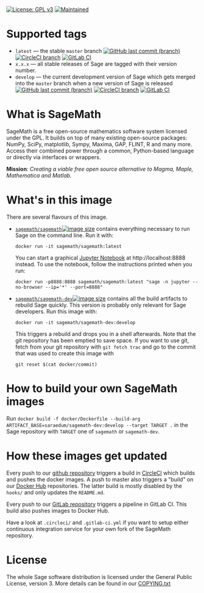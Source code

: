 [![License: GPL v3](https://img.shields.io/badge/License-GPL%20v3-blue.svg)](https://github.com/sagemath/sage/COPYING.txt) [![Maintained](https://img.shields.io/maintenance/yes/2018.svg)](https://github.com/sagemath/sage/commits/master)

# Supported tags

* `latest` — the stable `master` branch [![GitHub last commit (branch)](https://img.shields.io/github/last-commit/saraedum/sage/master.svg)](https://github.com/saraedum/sage/commits/master) [![CircleCI branch](https://img.shields.io/circleci/project/github/saraedum/sage/master.svg)](https://circleci.com/gh/saraedum/sage/tree/master) [![GitLab CI](https://gitlab.com/saraedum/sage/badges/master/pipeline.svg)](https://gitlab.com/saraedum/sage/commits/master)
* `x.x.x` — all stable releases of Sage are tagged with their version number.
* `develop` — the current development version of Sage which gets merged into the `master` branch when a new version of Sage is released [![GitHub last commit (branch)](https://img.shields.io/github/last-commit/saraedum/sage/develop.svg)](https://github.com/saraedum/sage/commits/develop) [![CircleCI branch](https://img.shields.io/circleci/project/github/saraedum/sage/master.svg)](https://circleci.com/gh/saraedum/sage/tree/master) [![GitLab CI](https://gitlab.com/saraedum/sage/badges/develop/pipeline.svg)](https://gitlab.com/saraedum/sage/commits/develop)


# What is SageMath

SageMath is a free open-source mathematics software system licensed under the GPL. It builds on top of many existing open-source packages: NumPy, SciPy, matplotlib, Sympy, Maxima, GAP, FLINT, R and many more. Access their combined power through a common, Python-based language or directly via interfaces or wrappers. 

**Mission**: *Creating a viable free open source alternative to Magma, Maple, Mathematica and Matlab.*

# What's in this image

There are several flavours of this image.

* [`sagemath/sagemath`![image size](https://img.shields.io/microbadger/image-size/saraedum/sagemath:latest.svg)](https://hub.docker.com/saraedum/sagemath) contains everything necessary to run Sage on the command line. Run it with:
    ```
    docker run -it sagemath/sagemath:latest
    ```
    You can start a graphical [Jupyter Notebook](https://jupyter.org) at http://localhost:8888 instead. To use the notebook, follow the instructions printed when you run:
    ```
    docker run -p8888:8888 sagemath/sagemath:latest "sage -n jupyter --no-browser --ip='*' --port=8888"
    ```
* [`sagemath/sagemath-dev`![image size](https://img.shields.io/microbadger/image-size/saraedum/sagemath-dev:develop.svg)](https://hub.docker.com/saraedum/sagemath-dev) contains all the build artifacts to rebuild Sage quickly. This version is probably only relevant for Sage developers. Run this image with:
    ```
    docker run -it sagemath/sagemath-dev:develop
    ```
    This triggers a rebuild and drops you in a shell afterwards. Note that the git repository has been emptied to save space. If you want to use git, fetch from your git repository with `git fetch trac` and go to the commit that was used to create this image with
    ```
    git reset $(cat docker/commit)
    ```

# How to build your own SageMath images

Run `docker build -f docker/Dockerfile --build-arg ARTIFACT_BASE=saraedum/sagemath-dev:develop --target TARGET .` in the Sage repository with `TARGET` one of `sagemath` or `sagemath-dev`.

# How these images get updated

Every push to our [github repository](https://github.com/sagemath/sage) triggers a build in [CircleCI](https://circleci.com) which builds and pushes the docker images.
A push to master also triggers a "build" on our [Docker Hub](https://hub.docker.com) repositories. The latter build is mostly disabled by the `hooks/` and only updates the `README.md`.

Every push to our [GitLab repository](https://gitlab.com/sagemath/sage) triggers a pipeline in GitLab CI. This build also pushes images to Docker Hub.

Have a look at `.circleci/` and `.gitlab-ci.yml` if you want to setup either continuous integration service for your own fork of the SageMath repository.

# License

The whole Sage software distribution is licensed under the General Public License, version 3. More details can be found in our [COPYING.txt](https://github.com/sagemath/sage/blob/master/COPYING.txt)
